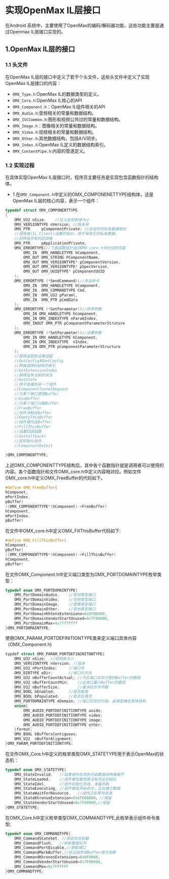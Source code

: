 # 实现OpenMax IL层接口
在Android 系统中，主要使用了OpenMax的编码/解码器功能，这些功能主要是通过Openmax IL层接口实现的。

## 1.OpenMax IL层的接口
### 1.1 头文件
在OpenMax IL层的接口中定义了若干个头文件，这些头文件中定义了实现OpenMax IL层接口的内容：

* `OMX_Type.h`:OpenMax IL的数据类型的定义。
* `OMX_Core.h`:OpenMax IL核心的API
* `OMX_Component.h`：OpenMax IL组件相关的API
* `OMX_Audio.h`:音频相关的常量和数据结构。
* `OMX_IVCCommon.h`:图形和视频公共过的常量和数据结构。
* `OMX_Image.h`：图像相关的常量和数据结构。
* `OMX_Video.h`:视频相关的常量和数据结构。
* `OMX_Other.h`:其他数据结构，包括A/V同步。
* `OMX_Index.h`:OpenMax IL定义的数据结构索引。
* `OMX_ContentPipe.h`:内容的管道定义。

### 1.2 实现过程
在具体实现OpenMax IL层接口时，程序员主要任务是实现包含函数指针的结构体。

* 1.在`OMX_Component.h`中定义的OMX_COMPONENETTYPE结构体，这是OpenMax IL层的核心内容，表示一个组件：

```c
typedef struct OMX_COMPONENTTYPE
{
	OMX_U32 nSize;    //定义此结构体大小
	OMX_VERSIONTYPE nVersion; //版本号
	OMX_PTR 	pComponentPrivate; //此组件的私有数据指针
	//调用者(IL Client)设置的指针，用于保存它的私有数据，
	//回传给所有的回调者
	OMX_PTR     pApplicationPrivate;	
	OMX_ERRORTYPE(//下面函数指针返回OMX_core.h中对应的内容
		OMX_IN  OMX_HANDLETYPE hComponent,
		OMX_OUT OMX_STRING PComponentName,
		OMX_OUT OMX_VERSIONTYPE* pComponentVersion,
		OMX_OUT OMX_VERSIONTYPE* pSpecVersion,
		OMX_OUT OMX_UUIDTYPE* pComponentUUID
	);
	OMX_ERRORTYPE (*SendCommand)(//发送命令
		OMX_IN	OMX_HANDLETYPE hComponent,
		OMX_IN  OMX_COMMANDTYPE Cmd,
		OMX_IN	OMX_U32	pParaml,
		OMX_IN	OMX_PTR	pCmdData
	);
	OMX_ERRORTYPE (*GetParameter)(//获得参数
		OMX_IN OMX_HANDLETYPE hComponent,
		OMX_IN OMX_INDEXTYPE nParamIndex,
		OMX_INOUT OMX_PTR pComponentParameterStruture
	);
	OMX_ERRORTYPE (*SetParameter)(//设置参数
		OMX_IN OMX_HANDLETYPE hComponent,
		OMX_IN OMX_INDEXTYPE  nIndex,
		OMX_IN OMX_PTR pComponentParameterStructure
	);
	//获得适配和设置适配
	//GetConfig和SetConfig
	//转换成OMX结构的索引
	//GetExtensionIndex
	//获得组件当前的状态
	//GetState
	//用于连接到另一个组件
	//ComponentTunnelRequest
	//为某个端口使用Buffer
	//UseBuffer
	//为某个端口分配Buffer
	//FreeBuffer
	//组件消耗此Buffer
	//EmptyThisBuffer
	//组件填充此Buffer
	//FillThisBuffer
	//设置回调函数
	//SetCallbacks
	//反初始化组件
	//ComponentDeInit
	
}OMX_COMPONENTTYPE;
```
上述OMX_COMPONENTTYPE结构后，其中各个函数指针就是调用者可以使用的内容。各个函数指针和文件OMX_core.h中定义内容相对应。例如文件OMX_core.h中定义OMX_FreeBuffer的代码如下。

```cpp
#define OMX_FreeBuffer{
hComponet,
mPortIndex,
pBuffer) 
((OMX_COMPONENTTYPE*)hComponent)->FreeBuffer(
hComponent,
mPortIndex,
pBuffer)
```
在文件中OMX_core.h中定义OMX_FillThisBuffer代码如下:

```c
#define OMX_FillThisBuffer(
hComponet,
pBuffer)
((OMX_COMPONENTTYPE*)hComponent)->FillThisBuffer(
hComponent,
pBuffer)
```

在文件OMX_Component.h中定义端口类型为OMX_PORTDOMAINTYPE枚举类型：

```c
typedef enum OMX_PORTDOMAINTYPE{
	OMX_PortDomainAudio,	//音频类型端口
	OMX_PortDomainVideo,	//视频类型端口
	OMX_PortDomainImage,	//图像类型端口
	OMX_PortDomainOther,	//其他类型端口
	OMX_PortDomainKhtonsExtensions=0x6F00000,
	OMX_PortDomainVendorStartUnused=0x7F00000,
	OMX_PortDomainMax=0x7fffffff
}OMX_PORTDOMAINTYPE;
```

使用OMX_PARAM_PORTDEFINITIONTYPE类来定义端口具体内容（OMX_Component.h)

```c
typdef struct OMX_PARAM_PORTDEFININITONTYPE{
	OMX_U32 nSize;	//结构体大小
	OMX_VERSIONTYPE nVersion; //版本
	OMX_U32	nPortIndex;		//端口号
	OMX_DIRTYPE eDir;		//端口的方向
	OMX_U32	nBufferCountActual;	//为此端口实际分配的Buffer的数目
	OMX_U32	nBufferCountMin;	//此端口最小Buffer的数目
	OMX_U32 nBufferSize;		//缓冲区的字节数
	OMX_BOOL bEnabled;		//是否能用
	OMX_BOOL bPopulated;	//是否在填充
	OMX_PORTDOMAINTYPE eDomain;	//端口实际的内容，由类型确定具体结构
	union{
		OMX_AUDIO_PORTDEFINITIONTYPE auido;
		OMX_AUDIO_PORTDEFINITIONTYPE video;
		OMX_AUDIO_PORTDEFINITIONTYPE image;
		OMX_AUDIO_PORTDEFINITIONTYPE other;
	}format;
	OMX_BOOL bBuffersContiguous;
	OMX_U32  nBufferAlignment;
}OMX_PARAM_PORTDEFINITIONTYPE;
```

在文件OMX_Core.h中定义的枚举类型OMX_STATETYPE用于表示OpenMax的状态机：

```cpp
typedef enum OMX_STATETYPE{
	OMX_StateInvalid,	//如果组件检测到内部数据结构被破坏
	OMX_StateLoaded,	//组件被加载但是没有完全初始化
	OMX_StateIdel,		//组件初始化完成，准备开始
	OMX_StateExecuting,	//组件接收开始命令，正在建立数据
	OMX_StateWaitForResource,	//组件正在等待资源
	OMX_StateKhronsoExtension=0x6F000000，//保留
	OMX_StateVendorStartUnused=0x7F00000,//保留
}OMX_STATETYPE;
```

在OMX_Core.h中定义枚举类型OMX_COMMANDTYPE,此枚举表示组件命令类型;

```cpp
typedef enum OMX_COMMANDTYPE{
	OMX_CommandStateSet, //改变状态机器
	OMX_CommandFlush,	//刷新数据队列
	OMX_CommandPortDisable,//使能端口
	OMX_CommandMarkBuffer,//标记组件成Buffer用于观察
	OMX_CommandKhronosExtensions=0x6F0000,
	OMX_CommandVendorStartUnused=0x7F00000,
	OMX_CommandMax=0x7FFFFFF
}OMX_COMMANDTYPE;
```